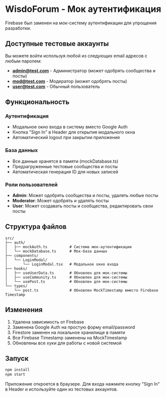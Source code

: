 # WisdoForum - Мок аутентификация

Firebase был заменен на мок-систему аутентификации для упрощения разработки.

## Доступные тестовые аккаунты

Вы можете войти используя любой из следующих email адресов с любым паролем:

- **admin@test.com** - Администратор (может одобрять сообщества и посты)
- **mod@test.com** - Модератор (может одобрять посты)  
- **user@test.com** - Обычный пользователь

## Функциональность

### Аутентификация
- Модальное окно входа в систему вместо Google Auth
- Кнопка "Sign In" в Header для открытия модального окна
- Автоматический logout при закрытии приложения

### База данных
- Все данные хранятся в памяти (mockDatabase.ts)
- Предзагруженные тестовые сообщества и посты
- Автоматическая генерация ID для новых записей

### Роли пользователей
- **Admin**: Может одобрять сообщества и посты, удалять любые посты
- **Moderator**: Может одобрять и удалять посты
- **User**: Может создавать посты и сообщества, редактировать свои посты

## Структура файлов

```
src/
├── auth/
│   ├── mockAuth.ts          # Система мок-аутентификации
│   └── mockDatabase.ts      # Мок-база данных
├── components/
│   └── LoginModal/
│       └── LoginModal.tsx   # Модальное окно входа
├── hooks/
│   ├── useUserData.ts       # Обновлен для мок-системы
│   ├── useCommunity.ts      # Обновлен для мок-системы
│   └── usePost.ts           # Обновлен для мок-системы
└── types/
    └── post.ts              # Обновлен MockTimestamp вместо Firebase Timestamp
```

## Изменения

1. Удалена зависимость от Firebase
2. Заменена Google Auth на простую форму email/password
3. Firestore заменен на локальное хранилище в памяти
4. Все Firebase Timestamp заменены на MockTimestamp
5. Обновлены все хуки для работы с новой системой

## Запуск

```bash
npm install
npm start
```

Приложение откроется в браузере. Для входа нажмите кнопку "Sign In" в Header и используйте один из тестовых аккаунтов.
